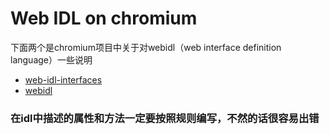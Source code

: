 
# Web IDL on chromium


下面两个是chromium项目中关于对webidl（web interface definition language）一些说明
- [web-idl-interfaces](https://www.chromium.org/developers/web-idl-interfaces)
- [webidl](https://www.chromium.org/blink/webidl)

### 在idl中描述的属性和方法一定要按照规则编写，不然的话很容易出错